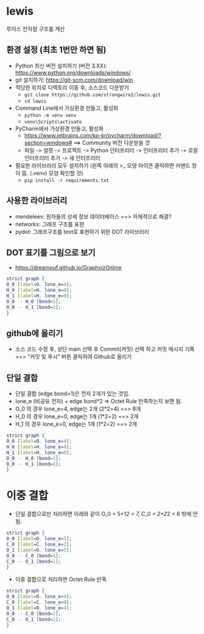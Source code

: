 # lewis
루이스 전자점 구조를 계산

## 환경 설정 (최초 1번만 하면 됨)
- Python 최신 버전 설치하기 (버전 3.XX): https://www.python.org/downloads/windows/
- git 설치하기: https://git-scm.com/download/win
- 적당한 위치로 디렉토리 이동 후, 소스코드 다운받기
  - `git clone https://github.com/strongwire2/lewis.git`
  - `cd lewis`
- Command Line에서 가상환경 만들고, 활성화 
  - `python -m venv venv`
  - `venv\Scripts\activate`
- PyCharm에서 가상환경 만들고, 활성화
  - https://www.jetbrains.com/ko-kr/pycharm/download/?section=windows#   ==> Community 버전 다운받을 것 
  - 파일 -> 설정 -> 프로젝트 -> Python 인터프리터 -> 인터프리터 추가 -> 로컬 인터프리터 추가 -> 새 인터프리터 
- 필요한 라이브러리 모두 설치하기 (왼쪽 아래의 >_ 모양 아이콘 클릭하면 커맨드 창이 뜸. (.venv) 모양 확인할 것) 
  - `pip install -r requirements.txt`

## 사용한 라이브러리
- mendeleev: 원자들의 상세 정보 데이터베이스 ==> 자체적으로 해결?
- networkx: 그래프 구조를 표현
- pydot: 그래프구조를 text로 표현하기 위한 DOT 라이브러리 

## DOT 표기를 그림으로 보기 
- https://dreampuf.github.io/GraphvizOnline 

```dot
strict graph {
O_0 [label=O, lone_e=4];
H_0 [label=H, lone_e=0];
H_1 [label=H, lone_e=0];
O_0 -- H_0 [bond=1];
O_0 -- H_1 [bond=1];
}
```

## github에 올리기
- 소스 코드 수정 후, 상단 main 선택 후 Commit(커밋) 선택 하고 커밋 메시지 기록 ==> "커밋 및 푸시" 버튼 클릭하여 Github로 올리기  

## 단일 결합
- 단일 결합 (edge bond=1)은 전자 2개가 있는 것임.
- lone_e (비공유 전자) + edge bond*2 => Octet Rule 만족하는지 보면 됨. 
- O_0 의 경우 lone_e=4, edge는 2개 (2*2=4) ==> 8개 
- H_0 의 경우 lone_e=0, edge는 1개 (1*2=2) ==> 2개 
- H_1 의 경우 lone_e=0, edge는 1개 (1*2=2) ==> 2개
```dot
strict graph {
O_0 [label=O, lone_e=4];
H_0 [label=H, lone_e=0];
H_1 [label=H, lone_e=0];
O_0 -- H_0 [bond=1];
O_0 -- H_1 [bond=1];
}
```
# 이중 결합
- 단일 결합으로만 처리하면 아래와 같이 O_0 = 5+1*2 = 7, C_0 = 2+2*2 = 6 밖에 안됨. 
```dot
strict graph {
O_0 [label=O, lone_e=5];
C_0 [label=C, lone_e=2];
O_1 [label=O, lone_e=5];
O_0 -- C_0 [bond=1];
C_0 -- O_1 [bond=1];
}
```
- 이중 결합으로 처리하면 Octet Rule 만족
```dot
strict graph {
O_0 [label=O, lone_e=4];
C_0 [label=C, lone_e=0];
O_1 [label=O, lone_e=4];
O_0 -- C_0 [bond=2];
C_0 -- O_1 [bond=2];
}
```

